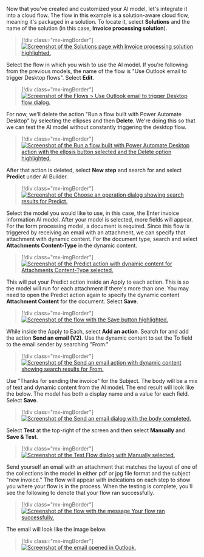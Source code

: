 Now that you've created and customized your AI model, let's integrate it into a cloud flow. The flow in this example is a solution-aware cloud flow, meaning it's packaged in a solution. To locate it, select **Solutions** and the name of the solution (in this case, **Invoice processing solution**).

> [!div class="mx-imgBorder"]
> [![Screenshot of the Solutions page with Invoice processing solution highlighted.](../media/14-select-solution.png)](../media/14-select-solution.png#lightbox)

Select the flow in which you wish to use the AI model. If you're following from the previous models, the name of the flow is "Use Outlook email to trigger Desktop flows". Select **Edit**.

> [!div class="mx-imgBorder"]
> [![Screenshot of the Flows > Use Outlook email to trigger Desktop flow dialog.](../media/15-edit-flow.png)](../media/15-edit-flow.png#lightbox)

For now, we'll delete the action "Run a flow built with Power Automate Desktop" by selecting the ellipses and then **Delete**. We're doing this so that we can test the AI model without constantly triggering the desktop flow.

> [!div class="mx-imgBorder"]
> [![Screenshot of the Run a flow built with Power Automate Desktop action with the ellpsis button selected and the Delete option highlighted.](../media/16-delete-action.png)](../media/16-delete-action.png#lightbox)

After that action is deleted, select **New step** and search for and select **Predict** under AI Builder.

> [!div class="mx-imgBorder"]
> [![Screenshot of the Choose an operation dialog showing search results for Predict.](../media/17-predict-action.png)](../media/17-predict-action.png#lightbox)

Select the model you would like to use, in this case, the Enter invoice information AI model. After your model is selected, more fields will appear. For the form processing model, a document is required. Since this flow is triggered by receiving an email with an attachment, we can specify that attachment with dynamic content. For the document type, search and select **Attachments Content-Type** in the dynamic content.

> [!div class="mx-imgBorder"]
> [![Screenshot of the Predict action with dynamic content for Attachments Content-Type selected.](../media/18-dynamic-content.png)](../media/18-dynamic-content.png#lightbox)

This will put your Predict action inside an Apply to each action. This is so the model will run for each attachment if there's more than one. You may need to open the Predict action again to specify the dynamic content **Attachment Content** for the document. Select **Save**.

> [!div class="mx-imgBorder"]
> [![Screenshot of the flow with the Save button highlighted.](../media/19-save-flow.png)](../media/19-save-flow.png#lightbox)

While inside the Apply to Each, select **Add an action**. Search for and add the action **Send an email (V2)**. Use the dynamic content to set the To field to the email sender by searching "From."

> [!div class="mx-imgBorder"]
> [![Screenshot of the Send an email action with dynamic content showing search results for From.](../media/20-return-to-sender.png)](../media/20-return-to-sender.png#lightbox)

Use "Thanks for sending the invoice" for the Subject. The body will be a mix of text and dynamic content from the AI model. The end result will look like the below. The model has both a display name and a value for each field. Select **Save**.

> [!div class="mx-imgBorder"]
> [![Screenshot of the Send an email dialog with the body completed.](../media/21-send-email.png)](../media/21-send-email.png#lightbox)

Select **Test** at the top-right of the screen and then select **Manually** and **Save & Test**.

> [!div class="mx-imgBorder"]
> [![Screenshot of the Test Flow dialog with Manually selected.](../media/22-test-manually.png)](../media/22-test-manually.png#lightbox)

Send yourself an email with an attachment that matches the layout of one of the collections in the model in either pdf or jpg file format and the subject "new invoice." The flow will appear with indications on each step to show you where your flow is in the process. When the testing is complete, you'll see the following to denote that your flow ran successfully.

> [!div class="mx-imgBorder"]
> [![Screenshot of the flow with the message Your flow ran successfully.](../media/23-success.png)](../media/23-success.png#lightbox)

The email will look like the image below.

> [!div class="mx-imgBorder"]
> [![Screenshot of the email opened in Outlook.](../media/24-email-sent.png)](../media/24-email-sent.png#lightbox)

